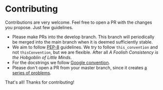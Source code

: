 # Contributing

Contributions are very welcome. Feel free to open a PR with the changes you propose. Just few guidelines.
- Please make PRs into the develop branch. This branch will periodically be merged into the main branch when it is deemed sufficiently stable.
- We aim to follow [PEP-8](https://www.python.org/dev/peps/pep-0008/) guidelines. We try to follow `this_convention` and not `thisConvention`, but we are flexible. After all _A Foolish Consistency is the Hobgoblin of Little Minds_.
- For the docstrings we follow [Google convention](https://google.github.io/styleguide/pyguide.html).
- Please don't open a PR from your master branch, since it creates [a series of problems](https://google.github.io/styleguide/pyguide.html).

That's all! Thanks for contributing!
